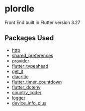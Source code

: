 # plordle

Front End built in Flutter version 3.27

## Packages Used
- [http](https://pub.dev/packages/http)
- [shared_preferences](https://pub.dev/packages/shared_preferences)
- [provider](https://pub.dev/packages/provider)
- [flutter_typeahead](https://pub.dev/packages/flutter_typeahead)
- [get_it](https://pub.dev/packages/get_it)
- [diacritic](https://pub.dev/packages/diacritic)
- [flutter_timer_countdown](https://pub.dev/packages/flutter_timer_countdown)
- [flutter_dotenv](https://pub.dev/packages/flutter_dotenv)
- [country_coder](https://pub.dev/packages/country_coder)
- [logger](https://pub.dev/packages/logger)
- [device_info_plus]((https://pub.dev/packages/device_info_plus))

